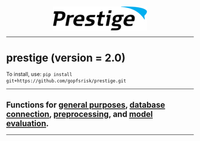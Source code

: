 <p align="center"><img src="img/prestige_logo.png" alt="Prestige logo" width=50% height=50% /></p>

---
<h1>prestige (version = 2.0)</h1>

To install, use: ```pip install git+https://github.com/gopfsrisk/prestige.git```

---
## Functions for [general purposes](doc/general.md), [database connection](doc/db_connection.md), [preprocessing](doc/preprocessing.md), and [model evaluation](doc/model_eval.md).

---